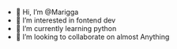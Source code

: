 - 👋 Hi, I’m @Marigga
- 👀 I’m interested in fontend dev
- 🌱 I’m currently learning python
- 💞️ I’m looking to collaborate on almost Anything

<!---
Marigga/Marigga is a ✨ special ✨ repository because its `README.md` (this file) appears on your GitHub profile.
You can click the Preview link to take a look at your changes.
--->
